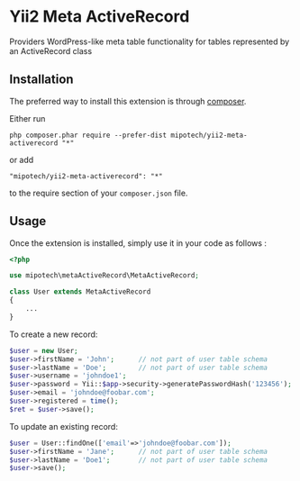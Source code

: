 Yii2 Meta ActiveRecord
======================
Providers WordPress-like meta table functionality for tables represented by an ActiveRecord class

Installation
------------

The preferred way to install this extension is through [composer](http://getcomposer.org/download/).

Either run

```
php composer.phar require --prefer-dist mipotech/yii2-meta-activerecord "*"
```

or add

```
"mipotech/yii2-meta-activerecord": "*"
```

to the require section of your `composer.json` file.


Usage
-----

Once the extension is installed, simply use it in your code as follows  :

```php
<?php

use mipotech\metaActiveRecord\MetaActiveRecord;

class User extends MetaActiveRecord
{
	...
}
```

To create a new record:

```php
$user = new User;
$user->firstName = 'John';		// not part of user table schema
$user->lastName = 'Doe';		// not part of user table schema
$user->username = 'johndoe1';
$user->password = Yii::$app->security->generatePasswordHash('123456');
$user->email = 'johndoe@foobar.com';
$user->registered = time();
$ret = $user->save();
```

To update an existing record:

```php
$user = User::findOne(['email'=>'johndoe@foobar.com']);
$user->firstName = 'Jane';		// not part of user table schema
$user->lastName = 'Doe1';		// not part of user table schema
$user->save();
```
